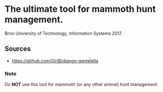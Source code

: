 # The ultimate tool for mammoth hunt management.
Brno University of Technology, Information Systems 2017.

## Sources
- https://github.com/GiriB/django-gentelella

### Note
Do **NOT** use this tool for mammoth (or any other animal) hunt management.
